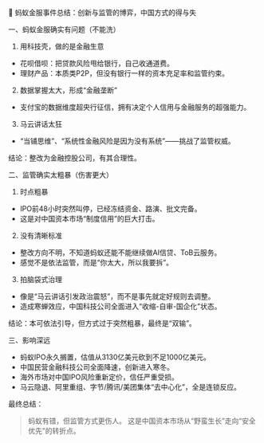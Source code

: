 📌 蚂蚁金服事件总结：创新与监管的博弈，中国方式的得与失

一、蚂蚁金服确实有问题（不能洗）

1. 用科技壳，做的是金融生意
- 花呗借呗：把贷款风险甩给银行，自己收通道费。
- 理财产品：本质类P2P，但没有银行一样的资本充足率和监管约束。

2. 数据掌握太大，形成“金融垄断”
- 支付宝的数据维度超央行征信，拥有决定个人信用与金融服务的超强能力。

3. 马云讲话太狂
- “当铺思维”、“系统性金融风险是因为没有系统”——挑战了监管权威。

结论：整改为金融控股公司，有其合理性。

二、监管确实太粗暴（伤害更大）

1. 时点粗暴
- IPO前48小时突然叫停，已经冻结资金、路演、批文完备。
- 这是对中国资本市场“制度信用”的巨大打击。

2. 没有清晰标准
- 整改方向不明，不知道蚂蚁还能不能继续做AI信贷、ToB云服务。
- 感觉不是依法监管，而是“你太大，所以我要拆”。

3. 拍脑袋式治理
- 像是“马云讲话引发政治震怒”，而不是事先就定好规则去调整。
- 造成寒蝉效应，中国科技公司全面进入“收缩-自审-国企化”状态。

结论：本可依法引导，但方式过于突然粗暴，最终是“双输”。

三、影响深远

- 蚂蚁IPO永久搁置，估值从3130亿美元砍到不足1000亿美元。
- 中国民营金融科技公司全面降速，创新进入寒冬。
- 海外市场对中国IPO风险重新定价，信任严重受损。
- 马云隐退、阿里重组、字节/腾讯/美团集体“去中心化”，全是连锁反应。

最终总结：
> 蚂蚁有错，但监管方式更伤人。
> 这是中国资本市场从“野蛮生长”走向“安全优先”的转折点。
